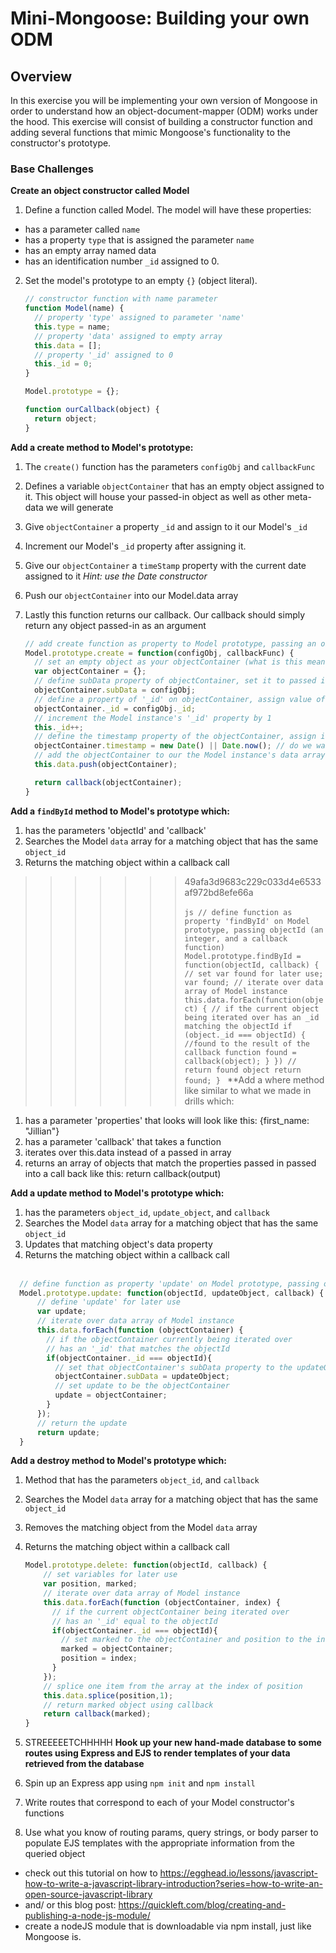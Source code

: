 # Mini-Mongoose: Building your own ODM

## Overview

In this exercise you will be implementing your own version of Mongoose in order to understand how an object-document-mapper (ODM) works under the hood. This exercise will consist of building a constructor function and adding several functions that mimic Mongoose's functionality to the constructor's prototype.

### Base Challenges

**Create an object constructor called Model**

1.  Define a function called Model. The model will have these properties:
  - has a parameter called `name`
  - has a property `type` that is assigned the parameter `name`
  - has an empty array named data
  - has an identification number `_id` assigned to 0.
2. Set the model's prototype to an empty `{}` (object literal).

   ```js
   // constructor function with name parameter
   function Model(name) {
     // property 'type' assigned to parameter 'name'
     this.type = name;
     // property 'data' assigned to empty array
     this.data = [];
     // property '_id' assigned to 0
     this._id = 0;
   }

   Model.prototype = {};

   function ourCallback(object) {
     return object;
   }
   ```

**Add a create method to Model's prototype:**

1. The `create()` function has the parameters `configObj` and `callbackFunc`
2. Defines a variable `objectContainer` that has an empty object assigned to it.  This object will house your passed-in object as well as other meta-data we will generate
3. Give `objectContainer` a property `_id` and assign to it our Model's `_id`
4. Increment our Model's `_id` property after assigning it.
5. Give our `objectContainer` a `timeStamp` property with the current date assigned to it *Hint: use the Date constructor*
6. Push our `objectContainer` into our Model.data array
7. Lastly this function returns our callback. Our callback should simply return any object passed-in as an argument

    ```js
    // add create function as property to Model prototype, passing an object for configuration and a callback function
    Model.prototype.create = function(configObj, callbackFunc) {
      // set an empty object as your objectContainer (what is this meant to be? Better name?)
      var objectContainer = {};
      // define subData property of objectContainer, set it to passed in object
      objectContainer.subData = configObj;
      // define a property of '_id' on objectContainer, assign value of configObj's '_id' property
      objectContainer._id = configObj._id;
      // increment the Model instance's '_id' property by 1
      this._id++;
      // define the timestamp property of the objectContainer, assign it to
      objectContainer.timestamp = new Date() || Date.now(); // do we want to the Unix timestamp?
      // add the objectContainer to our the Model instance's data array
      this.data.push(objectContainer);

      return callback(objectContainer);
    }
    ```

**Add a `findById` method to Model's prototype which:**

1. has the parameters 'objectId' and 'callback'
2. Searches the Model `data` array for a matching object that has the same `object_id`
3. Returns the matching object within a callback call
>>>>>>> 49afa3d9683c229c033d4e6533af972bd8efe66a
    <br><br>
    ```js
    // define function as property 'findById' on Model prototype, passing objectId (an integer, and a callback function)
    Model.prototype.findById = function(objectId, callback) {
      // set var found for later use;
      var found;
      // iterate over data array of Model instance
      this.data.forEach(function(object) {
        // if the current object being iterated over has an _id matching the objectId
        if (object._id === objectId) {
          //found to the result of the callback function
          found = callback(object);
        }
      })
      // return found object
      return found;
    }
    ```
**Add a where method like similar to what we made in drills which:
1. has a parameter 'properties' that looks will look like this: {first_name: "Jillian"}
1. has a parameter 'callback' that takes a function
1. iterates over this.data instead of a passed in array
1. returns an array of objects that match the properties passed in passed into a call back like this: return callback(output)

**Add a update method to Model's prototype which:**

1. has the parameters `object_id`, `update_object`, and `callback`
2. Searches the Model `data` array for a matching object that has the same `object_id`
3. Updates that matching object's data property
4. Returns the matching object within a callback call
<br><br>

  ```js
    // define function as property 'update' on Model prototype, passing objectId (an integer, and a callback function)
    Model.prototype.update: function(objectId, updateObject, callback) {
        // define 'update' for later use
        var update;
        // iterate over data array of Model instance
        this.data.forEach(function (objectContainer) {
          // if the objectContainer currently being iterated over
          // has an '_id' that matches the objectId
          if(objectContainer._id === objectId){
            // set that objectContainer's subData property to the updateObject
            objectContainer.subData = updateObject;
            // set update to be the objectContainer
            update = objectContainer;
          }
        });
        // return the update
        return update;
    }
 ```

**Add a destroy method to Model's prototype which:**

1. Method that has the parameters `object_id`, and `callback`
2. Searches the Model `data` array for a matching object that has the same `object_id`
3. Removes the matching object from the Model `data` array
4. Returns the matching object within a callback call

    ```js
    Model.prototype.delete: function(objectId, callback) {
        // set variables for later use
        var position, marked;
        // iterate over data array of Model instance
        this.data.forEach(function (objectContainer, index) {
          // if the current objectContainer being iterated over
          // has an '_id' equal to the objectId
          if(objectContainer._id === objectId){
            // set marked to the objectContainer and position to the index
            marked = objectContainer;
            position = index;
          }
        });
        // splice one item from the array at the index of position
        this.data.splice(position,1);
        // return marked object using callback
        return callback(marked);
    }
    ```

4. STREEEEETCHHHHH
  **Hook up your new hand-made database to some routes using Express and EJS to render templates of your data retrieved from the database**
  1. Spin up an Express app using `npm init` and `npm install`
  2. Write routes that correspond to each of your Model constructor's functions
  3. Use what you know of routing params, query strings, or body parser to populate EJS templates with the appropriate information from the queried object

  - check out this tutorial on how to https://egghead.io/lessons/javascript-how-to-write-a-javascript-library-introduction?series=how-to-write-an-open-source-javascript-library
  - and/ or this blog post: https://quickleft.com/blog/creating-and-publishing-a-node-js-module/
  - create a nodeJS module that is downloadable via npm install, just like Mongoose is.
